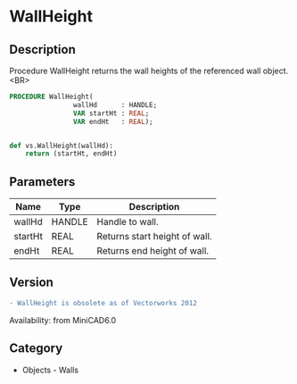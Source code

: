 # WallHeight

## Description
Procedure WallHeight returns the wall heights of the referenced wall object.&lt;BR&gt;


```pascal
PROCEDURE WallHeight(
				wallHd      : HANDLE;
				VAR startHt : REAL;
				VAR endHt   : REAL);
```

```python

def vs.WallHeight(wallHd):
    return (startHt, endHt)
```

## Parameters
|Name|Type|Description|
|---|---|---|
|wallHd|HANDLE|Handle to wall.|
|startHt|REAL|Returns start height of wall.|
|endHt|REAL|Returns end height of wall.|

## Version
```diff
- WallHeight is obsolete as of Vectorworks 2012
```

Availability: from MiniCAD6.0
## Category
* Objects - Walls


